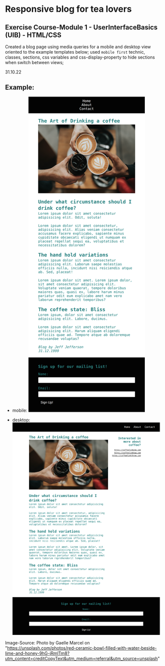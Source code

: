# Responsive blog for tea lovers

## Exercise Course-Module 1 - UserInterfaceBasics (UIB) - HTML/CSS

Created a blog page using media queries for a mobile and desktop view oriented to the example templates below; used `mobile first` technic, classes, sections, css variables and css-display-property to hide sections when switch between views;

31.10.22

## Example:

- mobile:
  ![alt-text](./image-folder/mobile-ref.png "Reference Image Mobile")

- desktop:
  ![alt-text](./image-folder/desktop-ref.png "Reference Image Desktop")

Image-Source: Photo by Gaelle Marcel on "https://unsplash.com/photos/red-ceramic-bowl-filled-with-water-beside-lime-and-honey-9hG-jRmlTm8?utm_content=creditCopyText&utm_medium=referral&utm_source=unsplash"
